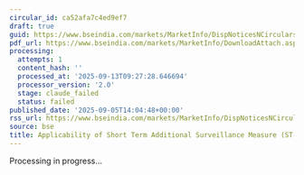 ```yaml
---
circular_id: ca52afa7c4ed9ef7
draft: true
guid: https://www.bseindia.com/markets/MarketInfo/DispNoticesNCirculars.aspx?Noticeid={65109FE1-DCAE-4498-9F43-981369A77260}&noticeno=20250905-38&dt=09/05/2025&icount=38&totcount=43&flag=0
pdf_url: https://www.bseindia.com/markets/MarketInfo/DownloadAttach.aspx?id=20250905-38&attachedId=a704d4e6-b1e9-45ce-81a0-5dc5f0eee969
processing:
  attempts: 1
  content_hash: ''
  processed_at: '2025-09-13T09:27:28.646694'
  processor_version: '2.0'
  stage: claude_failed
  status: failed
published_date: '2025-09-05T14:04:48+00:00'
rss_url: https://www.bseindia.com/markets/MarketInfo/DispNoticesNCirculars.aspx?Noticeid={65109FE1-DCAE-4498-9F43-981369A77260}&noticeno=20250905-38&dt=09/05/2025&icount=38&totcount=43&flag=0
source: bse
title: Applicability of Short Term Additional Surveillance Measure (ST-ASM)
---
```


Processing in progress...